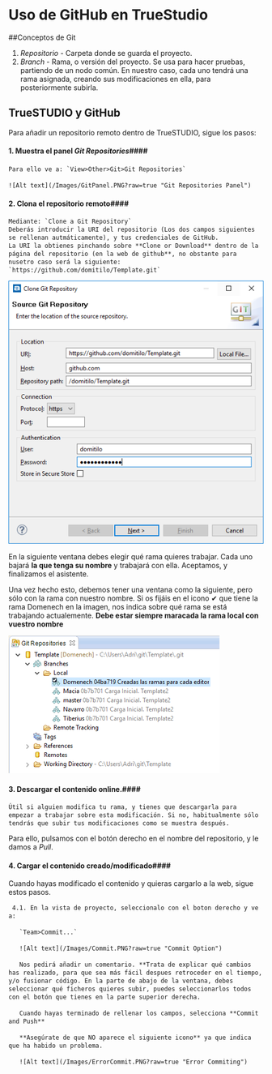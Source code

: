 # Uso de GitHub en TrueStudio

##Conceptos de Git
1. *Repositorio* - Carpeta donde se guarda el proyecto.
2. *Branch* - Rama, o versión del proyecto. Se usa para hacer pruebas, partiendo de un nodo común. En nuestro caso, cada uno tendrá una rama asignada, creando sus modificaciones en ella, para posteriormente subirla.

## TrueSTUDIO y GitHub
Para añadir un repositorio remoto dentro de TrueSTUDIO, sigue los pasos:

#### 1. Muestra el panel *Git Repositories*####
    Para ello ve a: `View>Other>Git>Git Repositories`
  
    ![Alt text](/Images/GitPanel.PNG?raw=true "Git Repositories Panel") 

#### 2. Clona el repositorio remoto####
    Mediante: `Clone a Git Repository`
    Deberás introducir la URI del repositorio (Los dos campos siguientes se rellenan autmáticamente), y tus credenciales de GitHub.
    La URI la obtienes pinchando sobre **Clone or Download** dentro de la página del repositorio (en la web de github**, no obstante para nusetro caso será la siguiente: `https://github.com/domitilo/Template.git`

   ![Alt text](/Images/CloneRepository.PNG?raw=true "Clone Repository") 
   
   En la siguiente ventana debes elegir qué rama quieres trabajar. Cada uno bajará **la que tenga su nombre** y trabajará con ella.
   Aceptamos, y finalizamos el asistente.
   
   Una vez hecho esto, debemos tener una ventana como la siguiente, pero sólo con la rama con nuestro nombre. Si os fijáis en el icono ✔ que tiene la rama Domenech en la imagen, nos indica sobre qué rama se está trabajando actualemente.
   **Debe estar siempre maracada la rama local con vuestro nombre**
   
   ![Alt text](/Images/RepositoriesView.PNG?raw=true "Git Repositories Panel") 

#### 3. Descargar el contenido online.####
    Útil si alguien modifica tu rama, y tienes que descargarla para empezar a trabajar sobre esta modificación. Si no, habitualmente sólo tendrás que subir tus modificaciones como se muestra después.
   Para ello, pulsamos con el botón derecho en el nombre del repositorio, y le damos a *Pull*.

#### 4. Cargar el contenido creado/modificado####

   Cuando hayas modificado el contenido y quieras cargarlo a la web, sigue estos pasos.
   
     4.1. En la vista de proyecto, seleccionalo con el boton derecho y ve a:
     
       `Team>Commit...`
       
       ![Alt text](/Images/Commit.PNG?raw=true "Commit Option") 
       
       Nos pedirá añadir un comentario. **Trata de explicar qué cambios has realizado, para que sea más fácil despues retroceder en el tiempo, y/o fusionar código. En la parte de abajo de la ventana, debes seleccionar qué ficheros quieres subir, puedes seleccionarlos todos con el botón que tienes en la parte superior derecha.
       
       Cuando hayas terminado de rellenar los campos, selecciona **Commit and Push**
       
       **Asegúrate de que NO aparece el siguiente icono** ya que indica que ha habido un problema.
       
       ![Alt text](/Images/ErrorCommit.PNG?raw=true "Error Commiting") 
       
       
